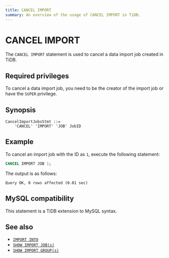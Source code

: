 ```yaml
---
title: CANCEL IMPORT
summary: An overview of the usage of CANCEL IMPORT in TiDB.
---
```


# CANCEL IMPORT

The `CANCEL IMPORT` statement is used to cancel a data import job created in TiDB.

## Required privileges

To cancel a data import job, you need to be the creator of the import job or have the `SUPER` privilege.

## Synopsis

```ebnf+diagram
CancelImportJobsStmt ::=
    'CANCEL' 'IMPORT' 'JOB' JobID
```

## Example

To cancel an import job with the ID as `1`, execute the following statement:

```sql
CANCEL IMPORT JOB 1;
```

The output is as follows:

```
Query OK, 0 rows affected (0.01 sec)
```

## MySQL compatibility

This statement is a TiDB extension to MySQL syntax.

## See also

* [`IMPORT INTO`](/sql-statements/sql-statement-import-into.md)
* [`SHOW IMPORT JOB(s)`](/sql-statements/sql-statement-show-import-job.md)
* [`SHOW IMPORT GROUP(s)`](/sql-statements/sql-statement-show-import-group.md)
